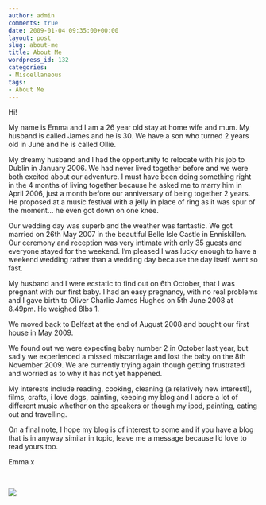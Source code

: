 ```yaml
---
author: admin
comments: true
date: 2009-01-04 09:35:00+00:00
layout: post
slug: about-me
title: About Me
wordpress_id: 132
categories:
- Miscellaneous
tags:
- About Me
---
```


Hi!

My name is Emma and I am a 26 year old stay at home wife and mum.  My husband is called James and he is 30.  We have a son who turned 2 years old in June and he is called Ollie.  


  


My dreamy husband and I had the opportunity to relocate with his job to Dublin in January 2006. We had never lived together before and we were both excited about our adventure. I must have been doing something right in the 4 months of living together because he asked me to marry him in April 2006, just a month before our anniversary of being together 2 years. He proposed at a music festival with a jelly in place of ring as it was spur of the moment… he even got down on one knee.

  


Our wedding day was superb and the weather was fantastic. We got married on 26th May 2007 in the beautiful Belle Isle Castle in Enniskillen. Our ceremony and reception was very intimate with only 35 guests and everyone stayed for the weekend. I’m pleased I was lucky enough to have a weekend wedding rather than a wedding day because the day itself went so fast.

  


My husband and I were ecstatic to find out on 6th October, that I was pregnant with our first baby. I had an easy pregnancy, with no real problems and I gave birth to Oliver Charlie James Hughes on 5th June 2008 at 8.49pm.  He weighed 8lbs 1.

  


We moved back to Belfast at the end of August 2008 and bought our first house in May 2009.  


  


We found out we were expecting baby number 2 in October last year, but sadly we experienced a missed miscarriage and lost the baby on the 8th November 2009.  We are currently trying again though getting frustrated and worried as to why it has not yet happened.  


  


My interests include reading, cooking, cleaning (a relatively new interest!), films, crafts, i love dogs, painting, keeping my blog and I adore a lot of different music whether on the speakers or though my ipod, painting, eating out and travelling.

  


On a final note, I hope my blog is of interest to some and if you have a blog that is in anyway similar in topic, leave me a message because I’d love to read yours too.

  


Emma x

[  
](http://ramblingsofahousewife.files.wordpress.com/2008/04/blah.png)

![](https://blogger.googleusercontent.com/tracker/251139911615938991-8466770801475987600?l=www.outmumbered.com)
